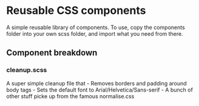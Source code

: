# Reusable CSS components
A simple reusable library of components. To use, copy the components folder into your own scss folder, and import what you need from there.

## Component breakdown
### cleanup.scss
A super simple cleanup file that 
    - Removes borders and padding around body tags
    - Sets the default font to Arial/Helvetica/Sans-serif
    - A bunch of other stuff picke up from the famous normalise.css
